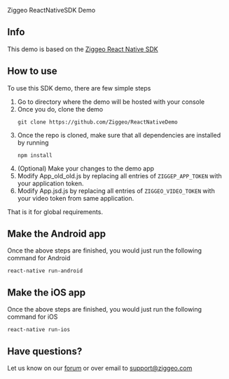Ziggeo ReactNativeSDK Demo

## Info
This demo is based on the [Ziggeo React Native SDK](https://github.com/Ziggeo/ReactNativeSDK/)

## How to use
To use this SDK demo, there are few simple steps

1. Go to directory where the demo will be hosted with your console
2. Once you do, clone the demo
  	```
	git clone https://github.com/Ziggeo/ReactNativeDemo
	```
3. Once the repo is cloned, make sure that all dependencies are installed by running
  	```
	npm install
	```
4. (Optional) Make your changes to the demo app
5. Modify App_old_old.js by replacing all entries of `ZIGGEP_APP_TOKEN` with your application token.
6. Modify App.jsd.js by replacing all entries of `ZIGGEO_VIDEO_TOKEN` with your video token from same application.

That is it for global requirements.

## Make the Android app

Once the above steps are finished, you would just run the following command for Android

```react-native run-android```

## Make the iOS app

Once the above steps are finished, you would just run the following command for iOS

```react-native run-ios```

## Have questions?

Let us know on our [forum](https://support.ziggeo.com/hc/en-us/community/topics) or over email to support@ziggeo.com
